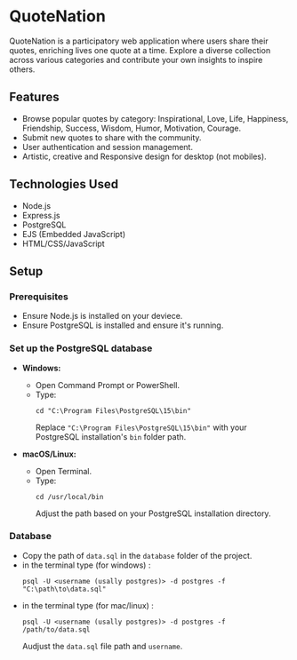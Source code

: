 # QuoteNation

QuoteNation is a participatory web application where users share their quotes, enriching lives one quote at a time. Explore a diverse collection across various categories and contribute your own insights to inspire others.

## Features

- Browse popular quotes by category: Inspirational, Love, Life, Happiness, Friendship, Success, Wisdom, Humor, Motivation, Courage.
- Submit new quotes to share with the community.
- User authentication and session management.
- Artistic, creative and Responsive design for desktop (not mobiles).


## Technologies Used

- Node.js
- Express.js
- PostgreSQL
- EJS (Embedded JavaScript)
- HTML/CSS/JavaScript

## Setup

### Prerequisites

- Ensure Node.js is installed on your deviece.
- Ensure PostgreSQL is installed and ensure it's running.

### Set up the PostgreSQL database 

- **Windows:**
  - Open Command Prompt or PowerShell.
  - Type:
    ```
    cd "C:\Program Files\PostgreSQL\15\bin"
    ```
    Replace `"C:\Program Files\PostgreSQL\15\bin"` with your PostgreSQL installation's `bin` folder path.

- **macOS/Linux:**
  - Open Terminal.
  - Type:
    ```
    cd /usr/local/bin
    ```
    Adjust the path based on your PostgreSQL installation directory.

### Database

- Copy the path of `data.sql` in the `database` folder of the project.
- in the terminal type (for windows) :
  ```
  psql -U <username (usally postgres)> -d postgres -f "C:\path\to\data.sql"
  ```
- in the terminal type (for mac/linux) :
  ```
  psql -U <username (usally postgres)> -d postgres -f /path/to/data.sql

  ```
  Audjust the `data.sql` file path and `username`.







